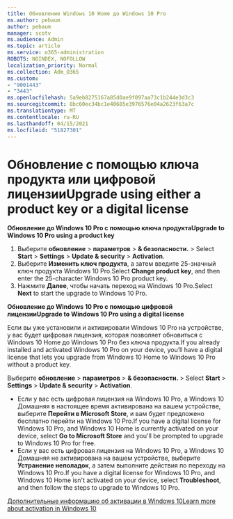 ```yaml
---
title: Обновление Windows 10 Home до Windows 10 Pro
ms.author: pebaum
author: pebaum
manager: scotv
ms.audience: Admin
ms.topic: article
ms.service: o365-administration
ROBOTS: NOINDEX, NOFOLLOW
localization_priority: Normal
ms.collection: Adm_O365
ms.custom:
- "9001443"
- "3443"
ms.openlocfilehash: 5a9eb8275167a85d0ae9f097aa73c1b244e3d3c3
ms.sourcegitcommit: 8bc60ec34bc1e40685e3976576e04a2623f63a7c
ms.translationtype: MT
ms.contentlocale: ru-RU
ms.lasthandoff: 04/15/2021
ms.locfileid: "51827301"
---
```

# <a name="upgrade-using-either-a-product-key-or-a-digital-license"></a><span data-ttu-id="35853-102">Обновление с помощью ключа продукта или цифровой лицензии</span><span class="sxs-lookup"><span data-stu-id="35853-102">Upgrade using either a product key or a digital license</span></span>

<span data-ttu-id="35853-103">**Обновление до Windows 10 Pro с помощью ключа продукта**</span><span class="sxs-lookup"><span data-stu-id="35853-103">**Upgrade to Windows 10 Pro using a product key**</span></span>

1. <span data-ttu-id="35853-104">Выберите **обновление**  >  **параметров**  >  **& безопасности.**  >  </span><span class="sxs-lookup"><span data-stu-id="35853-104">Select **Start** > **Settings** > **Update & security** > **Activation**.</span></span>
2. <span data-ttu-id="35853-105">Выберите **Изменить ключ продукта**, а затем введите 25-значный ключ продукта Windows 10 Pro.</span><span class="sxs-lookup"><span data-stu-id="35853-105">Select **Change product key**, and then enter the 25-character Windows 10 Pro product key.</span></span>
3. <span data-ttu-id="35853-106">Нажмите **Далее**, чтобы начать переход на Windows 10 Pro.</span><span class="sxs-lookup"><span data-stu-id="35853-106">Select **Next** to start the upgrade to Windows 10 Pro.</span></span>

<span data-ttu-id="35853-107">**Обновление до Windows 10 Pro с помощью цифровой лицензии**</span><span class="sxs-lookup"><span data-stu-id="35853-107">**Upgrade to Windows 10 Pro using a digital license**</span></span>

<span data-ttu-id="35853-108">Если вы уже установили и активировали Windows 10 Pro на устройстве, у вас будет цифровая лицензия, которая позволяет обновиться с Windows 10 Home до Windows 10 Pro без ключа продукта.</span><span class="sxs-lookup"><span data-stu-id="35853-108">If you already installed and activated Windows 10 Pro on your device, you’ll have a digital license that lets you upgrade from Windows 10 Home to Windows 10 Pro without a product key.</span></span>

<span data-ttu-id="35853-109">Выберите **обновление**  >  **параметров**  >  **& безопасности.**  >  </span><span class="sxs-lookup"><span data-stu-id="35853-109">Select **Start** > **Settings** > **Update & security** > **Activation**.</span></span>

- <span data-ttu-id="35853-110">Если у вас есть цифровая лицензия на Windows 10 Pro, а Windows 10 Домашняя в настоящее время активирована на вашем устройстве, выберите **Перейти в Microsoft Store**, и вам будет предложено бесплатно перейти на Windows 10 Pro.</span><span class="sxs-lookup"><span data-stu-id="35853-110">If you have a digital license for Windows 10 Pro, and Windows 10 Home is currently activated on your device, select **Go to Microsoft Store** and you'll be prompted to upgrade to Windows 10 Pro for free.</span></span>
- <span data-ttu-id="35853-111">Если у вас есть цифровая лицензия на Windows 10 Pro, а Windows 10 Домашняя не активирована на вашем устройстве, выберите **Устранение неполадок**, а затем выполните действия по переходу на Windows 10 Pro.</span><span class="sxs-lookup"><span data-stu-id="35853-111">If you have a digital license for Windows 10 Pro, and Windows 10 Home isn't activated on your device, select **Troubleshoot**, and then follow the steps to upgrade to Windows 10 Pro.</span></span>

[<span data-ttu-id="35853-112">Дополнительные информацию об активации в Windows 10</span><span class="sxs-lookup"><span data-stu-id="35853-112">Learn more about activation in Windows 10</span></span>](https://support.microsoft.com/help/12440)
